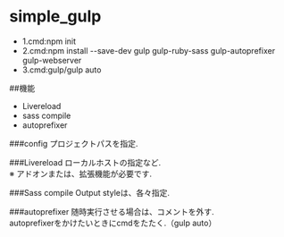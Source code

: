 simple_gulp
===========

* 1.cmd:npm init
* 2.cmd:npm install --save-dev gulp gulp-ruby-sass gulp-autoprefixer gulp-webserver
* 3.cmd:gulp/gulp auto

##機能

* Livereload  
* sass compile  
* autoprefixer  

###config
プロジェクトパスを指定.

###Livereload
ローカルホストの指定など.  
※ アドオンまたは、拡張機能が必要です.

###Sass compile
Output styleは、各々指定.

###autoprefixer
随時実行させる場合は、コメントを外す.  
autoprefixerをかけたいときにcmdをたたく.（gulp auto）
